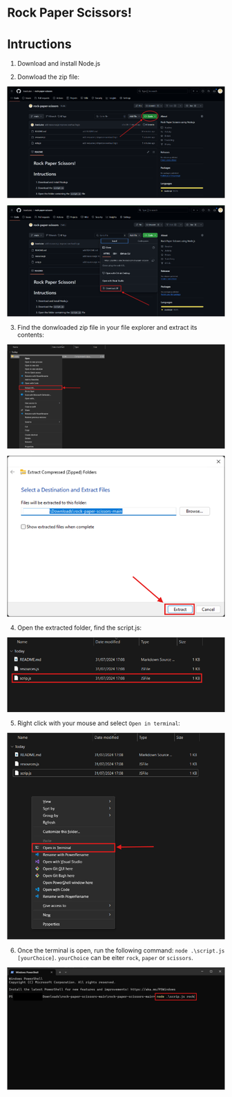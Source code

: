 # Rock Paper Scissors!

# Intructions

1. Download and install Node.js

2. Donwload the zip file:

![github page](resources\images\githubpage.png)

![download zip](resources\images\donwloadzip.png)

3. Find the donwloaded zip file in your file explorer and extract its contents:

![extract files](resources\images\extract.png)

![finish extract files](resources\images\finishExtract.png)

4. Open the extracted folder, find the script.js:

![find the script](resources\images\script.png)

5. Right click with your mouse and select `Open in terminal`:

![open terminal](resources\images\terminal.png)

6. Once the terminal is open, run the following command: `node .\script.js [yourChoice]`. `yourChoice` can be eiter `rock`, `paper` or `scissors`.

![run terminal comand](resources\images\runTerminal.png)
